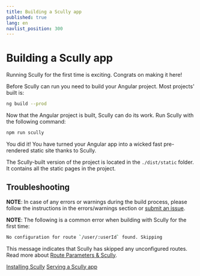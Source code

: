 ```yaml
---
title: Building a Scully app
published: true
lang: en
navlist_position: 300
---
```


# Building a Scully app

Running Scully for the first time is exciting. Congrats on making it here!

Before Scully can run you need to build your Angular project. Most projects' built is:

```bash
ng build --prod
```

Now that the Angular project is built, Scully can do its work. Run Scully with the following command:

```bash
npm run scully
```

You did it! You have turned your Angular app into a wicked fast pre-rendered static site thanks to Scully.

The Scully-built version of the project is located in the `./dist/static` folder. It contains all the static pages in the project.

## Troubleshooting

**NOTE**: In case of any errors or warnings during the build process, please follow the instructions in the errors/warnings section or [submit an issue](https://github.com/scullyio/scully/issues/new/choose).

**NOTE**: The following is a common error when building with Scully for the first time:

```bash
No configuration for route `/user/:userId` found. Skipping
```

This message indicates that Scully has skipped any unconfigured routes. Read more about [Route Parameters & Scully](/docs/learn/faq#route-parameters).

<div class="docs-prev_next">
  <a class="prev" href="/docs/learn/getting-started/installation">Installing Scully</a>
  <a class="next" href="/docs/learn/getting-started/serving">Serving a Scully app</a>
</div>
